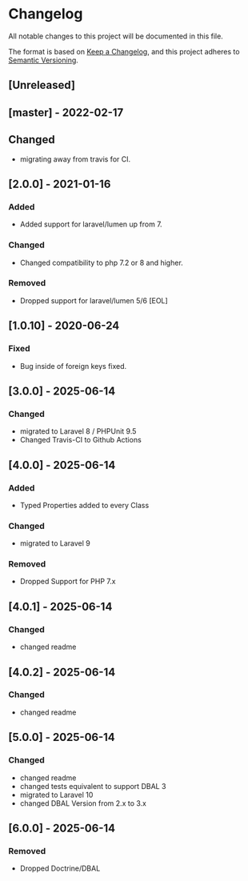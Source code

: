 # Changelog

All notable changes to this project will be documented in this file.

The format is based on [Keep a Changelog](https://keepachangelog.com/en/1.0.0/), and this project adheres
to [Semantic Versioning](https://semver.org/spec/v2.0.0.html).

## [Unreleased]
## [master] - 2022-02-17
## Changed
- migrating away from travis for CI. 

## [2.0.0] - 2021-01-16
### Added
- Added support for laravel/lumen up from 7.

### Changed
- Changed compatibility to php 7.2 or 8 and higher.

### Removed
- Dropped support for laravel/lumen 5/6 [EOL]

## [1.0.10] - 2020-06-24
### Fixed
- Bug inside of foreign keys fixed.

## [3.0.0] - 2025-06-14
### Changed
- migrated to Laravel 8 / PHPUnit 9.5
- Changed Travis-CI to Github Actions

## [4.0.0] - 2025-06-14
### Added
- Typed Properties added to every Class

### Changed
- migrated to Laravel 9

### Removed 
- Dropped Support for PHP 7.x

## [4.0.1] - 2025-06-14
### Changed
- changed readme

## [4.0.2] - 2025-06-14
### Changed
- changed readme

## [5.0.0] - 2025-06-14
### Changed
- changed readme
- changed tests equivalent to support DBAL 3
- migrated to Laravel 10
- changed DBAL Version from 2.x to 3.x

## [6.0.0] - 2025-06-14
### Removed
- Dropped Doctrine/DBAL